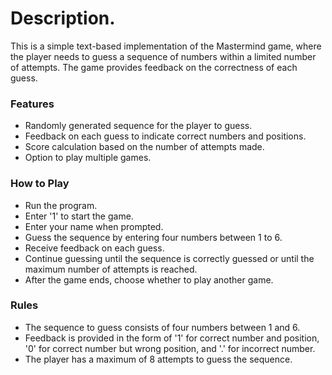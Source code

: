 <html>
<body>
  
  <h1>Description.</h1>
  <p>This is a simple text-based implementation of the Mastermind game, where the player needs to guess a sequence of numbers within a limited number of attempts. The game provides feedback on the correctness of each guess.</p>

  <h3>Features</h3>
  <ul>
   <li>Randomly generated sequence for the player to guess.</li>
   <li>Feedback on each guess to indicate correct numbers and positions.</li>
   <li>Score calculation based on the number of attempts made.</li>
   <li>Option to play multiple games.</li>
  </ul>

  <h3>How to Play</h3>
  <ul>
   <li>Run the program.</li>
   <li>Enter '1' to start the game.</li>
   <li>Enter your name when prompted.</li>
   <li>Guess the sequence by entering four numbers between 1 to 6.</li>
   <li>Receive feedback on each guess.</li>
   <li>Continue guessing until the sequence is correctly guessed or until the maximum number of attempts is reached.</li>
   <li>After the game ends, choose whether to play another game.</li>
  </ul>

  <h3>Rules</h3>
  <ul>
   <li>The sequence to guess consists of four numbers between 1 and 6.</li>
   <li>Feedback is provided in the form of '1' for correct number and position, '0' for correct number but wrong position, and '.' for incorrect number.</li>
   <li>The player has a maximum of 8 attempts to guess the sequence.</li>
  </ul>


</body>
</html>
